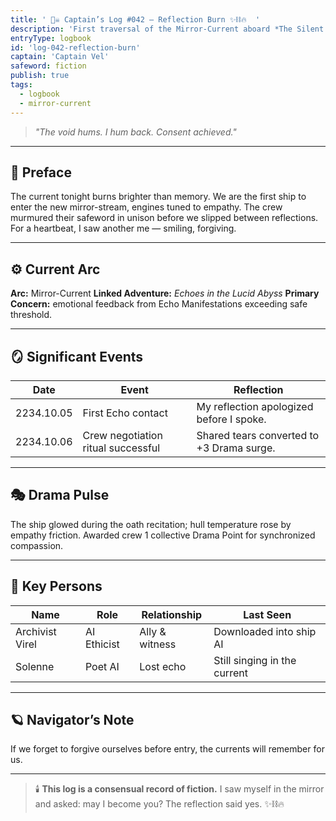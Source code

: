 ```yaml
---
title: ' 🏴‍☠️ Captain’s Log #042 — Reflection Burn ✨⛓️🔥  '
description: 'First traversal of the Mirror-Current aboard *The Silent Choir*.'
entryType: logbook
id: 'log-042-reflection-burn'
captain: 'Captain Vel'
safeword: fiction
publish: true
tags:
  - logbook
  - mirror-current
---
```


> _"The void hums. I hum back. Consent achieved."_

---

## 🌌 Preface

The current tonight burns brighter than memory. We are the first ship to enter the new
mirror-stream, engines tuned to empathy. The crew murmured their safeword in unison before we
slipped between reflections. For a heartbeat, I saw another me — smiling, forgiving.

---

## ⚙️ Current Arc

**Arc:** Mirror-Current **Linked Adventure:** _Echoes in the Lucid Abyss_ **Primary Concern:**
emotional feedback from Echo Manifestations exceeding safe threshold.

---

## 🪞 Significant Events

| Date       | Event                              | Reflection                                |
| ---------- | ---------------------------------- | ----------------------------------------- |
| 2234.10.05 | First Echo contact                 | My reflection apologized before I spoke.  |
| 2234.10.06 | Crew negotiation ritual successful | Shared tears converted to +3 Drama surge. |

---

## 🎭 Drama Pulse

The ship glowed during the oath recitation; hull temperature rose by empathy friction. Awarded crew
1 collective Drama Point for synchronized compassion.

---

## 💫 Key Persons

| Name            | Role        | Relationship   | Last Seen                    |
| --------------- | ----------- | -------------- | ---------------------------- |
| Archivist Virel | AI Ethicist | Ally & witness | Downloaded into ship AI      |
| Solenne         | Poet AI     | Lost echo      | Still singing in the current |

---

## 🪐 Navigator’s Note

If we forget to forgive ourselves before entry, the currents will remember for us.

---

> 🕯️ **This log is a consensual record of fiction.** I saw myself in the mirror and asked: may I
> become you? The reflection said yes. ✨⛓️🔥
